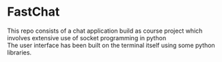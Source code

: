 # FastChat
This repo consists of a chat application build as course project which involves extensive use of socket programming in python <br>
The user interface has been built on the terminal itself using some python libraries.
